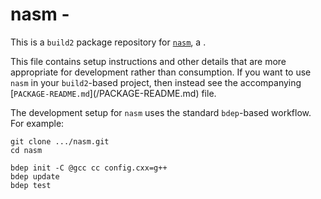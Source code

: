 # nasm - <SUMMARY>

This is a `build2` package repository for [`nasm`](https://<UPSTREAM-URL>),
a <SUMMARY-OF-FUNCTIONALITY>.

This file contains setup instructions and other details that are more
appropriate for development rather than consumption. If you want to use
`nasm` in your `build2`-based project, then instead see the accompanying
[`PACKAGE-README.md`](<PACKAGE>/PACKAGE-README.md) file.

The development setup for `nasm` uses the standard `bdep`-based workflow.
For example:

```
git clone .../nasm.git
cd nasm

bdep init -C @gcc cc config.cxx=g++
bdep update
bdep test
```
